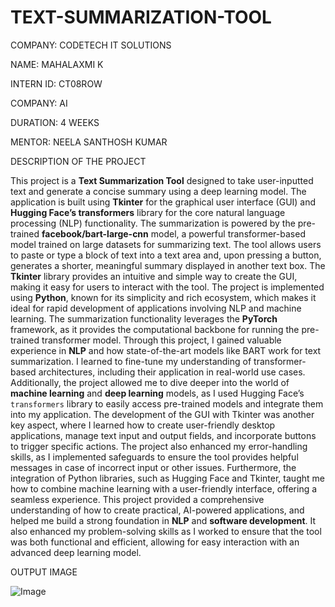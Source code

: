 # TEXT-SUMMARIZATION-TOOL
COMPANY: CODETECH IT SOLUTIONS

NAME: MAHALAXMI K

INTERN ID: CT08ROW

COMPANY: AI

DURATION: 4 WEEKS

MENTOR: NEELA SANTHOSH KUMAR

DESCRIPTION OF THE PROJECT

This project is a **Text Summarization Tool** designed to take user-inputted text and generate a concise summary using a deep learning model. The application is built using **Tkinter** for the graphical user interface (GUI) and **Hugging Face’s transformers** library for the core natural language processing (NLP) functionality. The summarization is powered by the pre-trained **facebook/bart-large-cnn** model, a powerful transformer-based model trained on large datasets for summarizing text. The tool allows users to paste or type a block of text into a text area and, upon pressing a button, generates a shorter, meaningful summary displayed in another text box. The **Tkinter** library provides an intuitive and simple way to create the GUI, making it easy for users to interact with the tool. The project is implemented using **Python**, known for its simplicity and rich ecosystem, which makes it ideal for rapid development of applications involving NLP and machine learning. The summarization functionality leverages the **PyTorch** framework, as it provides the computational backbone for running the pre-trained transformer model. Through this project, I gained valuable experience in **NLP** and how state-of-the-art models like BART work for text summarization. I learned to fine-tune my understanding of transformer-based architectures, including their application in real-world use cases. Additionally, the project allowed me to dive deeper into the world of **machine learning** and **deep learning** models, as I used Hugging Face’s `transformers` library to easily access pre-trained models and integrate them into my application. The development of the GUI with Tkinter was another key aspect, where I learned how to create user-friendly desktop applications, manage text input and output fields, and incorporate buttons to trigger specific actions. The project also enhanced my error-handling skills, as I implemented safeguards to ensure the tool provides helpful messages in case of incorrect input or other issues. Furthermore, the integration of Python libraries, such as Hugging Face and Tkinter, taught me how to combine machine learning with a user-friendly interface, offering a seamless experience. This project provided a comprehensive understanding of how to create practical, AI-powered applications, and helped me build a strong foundation in **NLP** and **software development**. It also enhanced my problem-solving skills as I worked to ensure that the tool was both functional and efficient, allowing for easy interaction with an advanced deep learning model.

OUTPUT IMAGE

![Image](https://github.com/user-attachments/assets/d557601c-7104-4eb8-be6c-bf57544c0f6c)
